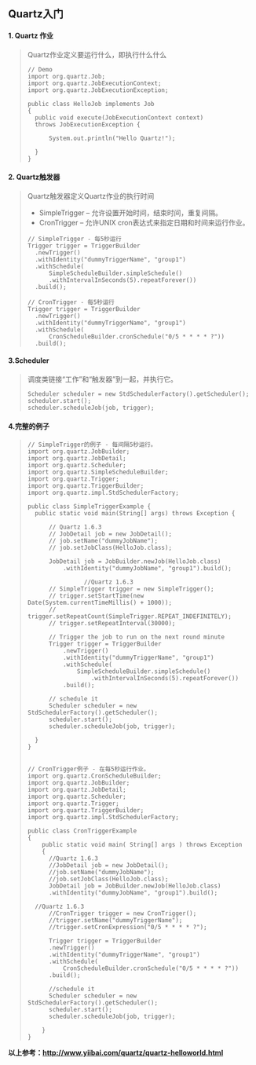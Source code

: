 ## Quartz入门

#### 1. Quartz 作业

> Quartz作业定义要运行什么，即执行什么什么
>
> ```
> // Demo
> import org.quartz.Job;
> import org.quartz.JobExecutionContext;
> import org.quartz.JobExecutionException;
>  
> public class HelloJob implements Job
> {
> 	public void execute(JobExecutionContext context)
> 	throws JobExecutionException {
>  
> 		System.out.println("Hello Quartz!");	
>  
> 	}
> }
> ```

#### 2. Quartz触发器

> Quartz触发器定义Quartz作业的执行时间
>
> - SimpleTrigger – 允许设置开始时间，结束时间，重复间隔。
> - CronTrigger – 允许UNIX cron表达式来指定日期和时间来运行作业。
>
> ```
> // SimpleTrigger - 每5秒运行
> Trigger trigger = TriggerBuilder
> 	.newTrigger()
> 	.withIdentity("dummyTriggerName", "group1")
> 	.withSchedule(
> 	    SimpleScheduleBuilder.simpleSchedule()
> 		.withIntervalInSeconds(5).repeatForever())
> 	.build();
>
> // CronTrigger - 每5秒运行
> Trigger trigger = TriggerBuilder
> 	.newTrigger()
> 	.withIdentity("dummyTriggerName", "group1")
> 	.withSchedule(
> 		CronScheduleBuilder.cronSchedule("0/5 * * * * ?"))
> 	.build();
> ```

#### 3.Scheduler

> 调度类链接“工作”和“触发器”到一起，并执行它。
>
> ```
> Scheduler scheduler = new StdSchedulerFactory().getScheduler();
> scheduler.start();
> scheduler.scheduleJob(job, trigger);
> ```

#### 4.完整的例子

> ```
> // SimpleTrigger的例子 - 每间隔5秒运行。
> import org.quartz.JobBuilder;
> import org.quartz.JobDetail;
> import org.quartz.Scheduler;
> import org.quartz.SimpleScheduleBuilder;
> import org.quartz.Trigger;
> import org.quartz.TriggerBuilder;
> import org.quartz.impl.StdSchedulerFactory;
>  
> public class SimpleTriggerExample {
> 	public static void main(String[] args) throws Exception {
>  
> 		// Quartz 1.6.3
> 		// JobDetail job = new JobDetail();
> 		// job.setName("dummyJobName");
> 		// job.setJobClass(HelloJob.class);
>  
> 		JobDetail job = JobBuilder.newJob(HelloJob.class)
> 			.withIdentity("dummyJobName", "group1").build();
>  
>                 //Quartz 1.6.3
> 		// SimpleTrigger trigger = new SimpleTrigger();
> 		// trigger.setStartTime(new Date(System.currentTimeMillis() + 1000));
> 		// trigger.setRepeatCount(SimpleTrigger.REPEAT_INDEFINITELY);
> 		// trigger.setRepeatInterval(30000);
>  
> 		// Trigger the job to run on the next round minute
> 		Trigger trigger = TriggerBuilder
> 			.newTrigger()
> 			.withIdentity("dummyTriggerName", "group1")
> 			.withSchedule(
> 				SimpleScheduleBuilder.simpleSchedule()
> 					.withIntervalInSeconds(5).repeatForever())
> 			.build();
>  
> 		// schedule it
> 		Scheduler scheduler = new StdSchedulerFactory().getScheduler();
> 		scheduler.start();
> 		scheduler.scheduleJob(job, trigger);
>  
> 	}
> }
>
>
> // CronTrigger例子 - 在每5秒运行作业。
> import org.quartz.CronScheduleBuilder;
> import org.quartz.JobBuilder;
> import org.quartz.JobDetail;
> import org.quartz.Scheduler;
> import org.quartz.Trigger;
> import org.quartz.TriggerBuilder;
> import org.quartz.impl.StdSchedulerFactory;
>  
> public class CronTriggerExample 
> {
>     public static void main( String[] args ) throws Exception
>     {
>     	//Quartz 1.6.3
>     	//JobDetail job = new JobDetail();
>     	//job.setName("dummyJobName");
>     	//job.setJobClass(HelloJob.class);    	
>     	JobDetail job = JobBuilder.newJob(HelloJob.class)
> 		.withIdentity("dummyJobName", "group1").build();
>  
> 	//Quartz 1.6.3
>     	//CronTrigger trigger = new CronTrigger();
>     	//trigger.setName("dummyTriggerName");
>     	//trigger.setCronExpression("0/5 * * * * ?");
>  
>     	Trigger trigger = TriggerBuilder
> 		.newTrigger()
> 		.withIdentity("dummyTriggerName", "group1")
> 		.withSchedule(
> 			CronScheduleBuilder.cronSchedule("0/5 * * * * ?"))
> 		.build();
>  
>     	//schedule it
>     	Scheduler scheduler = new StdSchedulerFactory().getScheduler();
>     	scheduler.start();
>     	scheduler.scheduleJob(job, trigger);
>  
>     }
> }
> ```



**以上参考：http://www.yiibai.com/quartz/quartz-helloworld.html**